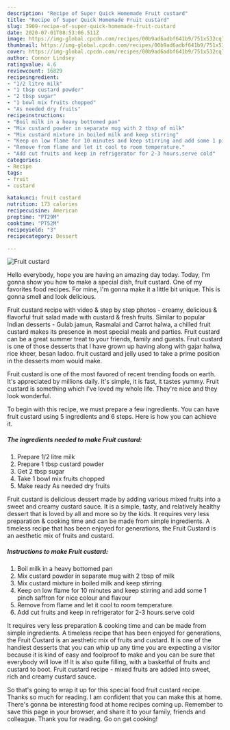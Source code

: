 ```yaml
---
description: "Recipe of Super Quick Homemade Fruit custard"
title: "Recipe of Super Quick Homemade Fruit custard"
slug: 3909-recipe-of-super-quick-homemade-fruit-custard
date: 2020-07-01T08:53:06.511Z
image: https://img-global.cpcdn.com/recipes/00b9ad6adbf641b9/751x532cq70/fruit-custard-recipe-main-photo.jpg
thumbnail: https://img-global.cpcdn.com/recipes/00b9ad6adbf641b9/751x532cq70/fruit-custard-recipe-main-photo.jpg
cover: https://img-global.cpcdn.com/recipes/00b9ad6adbf641b9/751x532cq70/fruit-custard-recipe-main-photo.jpg
author: Connor Lindsey
ratingvalue: 4.6
reviewcount: 16829
recipeingredient:
- "1/2 litre milk"
- "1 tbsp custard powder"
- "2 tbsp sugar"
- "1 bowl mix fruits chopped"
- "As needed dry fruits"
recipeinstructions:
- "Boil milk in a heavy bottomed pan"
- "Mix custard powder in separate mug with 2 tbsp of milk"
- "Mix custard mixture in boiled milk and keep stirring"
- "Keep on low flame for 10 minutes and keep stirring and add some 1 pinch saffron for nice colour and flavour"
- "Remove from flame and let it cool to room temperature."
- "Add cut fruits and keep in refrigerator for 2-3 hours.serve cold"
categories:
- Recipe
tags:
- fruit
- custard

katakunci: fruit custard 
nutrition: 173 calories
recipecuisine: American
preptime: "PT29M"
cooktime: "PT52M"
recipeyield: "3"
recipecategory: Dessert

---
```



![Fruit custard](https://img-global.cpcdn.com/recipes/00b9ad6adbf641b9/751x532cq70/fruit-custard-recipe-main-photo.jpg)

Hello everybody, hope you are having an amazing day today. Today, I'm gonna show you how to make a special dish, fruit custard. One of my favorites food recipes. For mine, I'm gonna make it a little bit unique. This is gonna smell and look delicious.

Fruit custard recipe with video &amp; step by step photos - creamy, delicious &amp; flavorful fruit salad made with custard &amp; fresh fruits. Similar to popular Indian desserts - Gulab jamun, Rasmalai and Carrot halwa, a chilled fruit custard makes its presence in most special meals and parties. Fruit custard can be a great summer treat to your friends, family and guests. Fruit custard is one of those desserts that I have grown up having along with gajar halwa, rice kheer, besan ladoo. fruit custard and jelly used to take a prime position in the desserts mom would make.

Fruit custard is one of the most favored of recent trending foods on earth. It's appreciated by millions daily. It's simple, it is fast, it tastes yummy. Fruit custard is something which I've loved my whole life. They're nice and they look wonderful.


To begin with this recipe, we must prepare a few ingredients. You can have fruit custard using 5 ingredients and 6 steps. Here is how you can achieve it.

<!--inarticleads1-->

##### The ingredients needed to make Fruit custard:

1. Prepare 1/2 litre milk
1. Prepare 1 tbsp custard powder
1. Get 2 tbsp sugar
1. Take 1 bowl mix fruits chopped
1. Make ready As needed dry fruits


Fruit custard is delicious dessert made by adding various mixed fruits into a sweet and creamy custard sauce. It is a simple, tasty, and relatively healthy dessert that is loved by all and more so by the kids. It requires very less preparation &amp; cooking time and can be made from simple ingredients. A timeless recipe that has been enjoyed for generations, the Fruit Custard is an aesthetic mix of fruits and custard. 

<!--inarticleads2-->

##### Instructions to make Fruit custard:

1. Boil milk in a heavy bottomed pan
1. Mix custard powder in separate mug with 2 tbsp of milk
1. Mix custard mixture in boiled milk and keep stirring
1. Keep on low flame for 10 minutes and keep stirring and add some 1 pinch saffron for nice colour and flavour
1. Remove from flame and let it cool to room temperature.
1. Add cut fruits and keep in refrigerator for 2-3 hours.serve cold


It requires very less preparation &amp; cooking time and can be made from simple ingredients. A timeless recipe that has been enjoyed for generations, the Fruit Custard is an aesthetic mix of fruits and custard. It is one of the handiest desserts that you can whip up any time you are expecting a visitor because it is kind of easy and foolproof to make and you can be sure that everybody will love it! It is also quite filling, with a basketful of fruits and custard to boot. Fruit custard recipe - mixed fruits are added into sweet, rich and creamy custard sauce. 

So that's going to wrap it up for this special food fruit custard recipe. Thanks so much for reading. I am confident that you can make this at home. There's gonna be interesting food at home recipes coming up. Remember to save this page in your browser, and share it to your family, friends and colleague. Thank you for reading. Go on get cooking!
